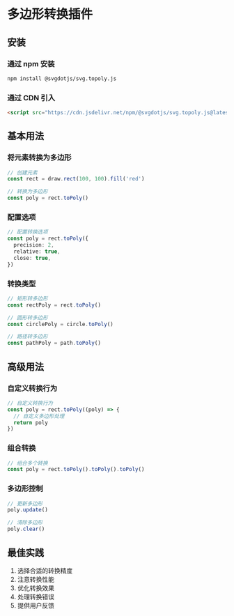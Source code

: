 # 多边形转换插件

## 安装

### 通过 npm 安装

```bash
npm install @svgdotjs/svg.topoly.js
```

### 通过 CDN 引入

```html
<script src="https://cdn.jsdelivr.net/npm/@svgdotjs/svg.topoly.js@latest/dist/svg.topoly.min.js"></script>
```

## 基本用法

### 将元素转换为多边形

```ts
// 创建元素
const rect = draw.rect(100, 100).fill('red')

// 转换为多边形
const poly = rect.toPoly()
```

### 配置选项

```ts
// 配置转换选项
const poly = rect.toPoly({
  precision: 2,
  relative: true,
  close: true,
})
```

### 转换类型

```ts
// 矩形转多边形
const rectPoly = rect.toPoly()

// 圆形转多边形
const circlePoly = circle.toPoly()

// 路径转多边形
const pathPoly = path.toPoly()
```

## 高级用法

### 自定义转换行为

```ts
// 自定义转换行为
const poly = rect.toPoly((poly) => {
  // 自定义多边形处理
  return poly
})
```

### 组合转换

```ts
// 组合多个转换
const poly = rect.toPoly().toPoly().toPoly()
```

### 多边形控制

```ts
// 更新多边形
poly.update()

// 清除多边形
poly.clear()
```

## 最佳实践

1. 选择合适的转换精度
2. 注意转换性能
3. 优化转换效果
4. 处理转换错误
5. 提供用户反馈
